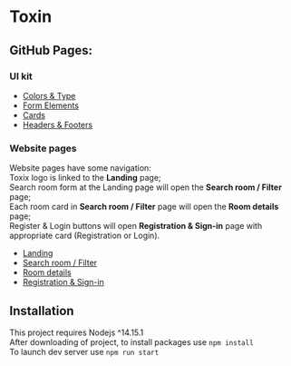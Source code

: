 # Toxin

## GitHub Pages:

### UI kit
+ [Colors & Type](https://virss1.github.io/hotel-pages-and-uikit/assets/pages/colors-and-type.html)
+ [Form Elements](https://virss1.github.io/hotel-pages-and-uikit/assets/pages/form-elements.html)
+ [Cards](https://virss1.github.io/hotel-pages-and-uikit/assets/pages/cards.html)
+ [Headers & Footers](https://virss1.github.io/hotel-pages-and-uikit/assets/pages/headers-and-footers.html)

### Website pages
Website pages have some navigation:  
Toxix logo is linked to the __Landing__ page;  
Search room form at the Landing page will open the __Search room / Filter__ page;  
Each room card in __Search room / Filter__ page will open the __Room details__ page;  
Register & Login buttons will open __Registration & Sign-in__ page with appropriate card (Registration or Login).  
+ [Landing](https://virss1.github.io/hotel-pages-and-uikit/assets/pages/landing.html)
+ [Search room / Filter](https://virss1.github.io/hotel-pages-and-uikit/assets/pages/search-room.html)
+ [Room details](https://virss1.github.io/hotel-pages-and-uikit/assets/pages/room-details.html)
+ [Registration & Sign-in](https://virss1.github.io/hotel-pages-and-uikit/assets/pages/registration-and-sign-in.html)


## Installation
This project requires Nodejs ^14.15.1  
After downloading of project, to install packages use `npm install`  
To launch dev server use `npm run start`
